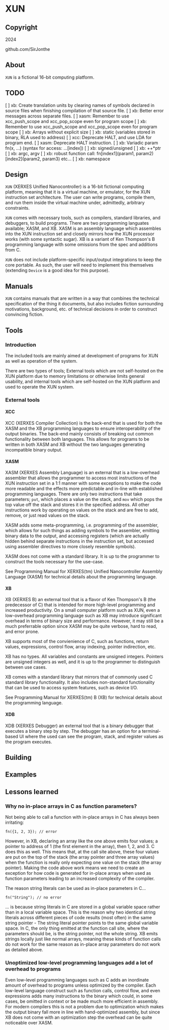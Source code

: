 # XUN

## Copyright
2024

github.com/SirJonthe

## About

`XUN` is a fictional 16-bit computing platform.

## TODO

[ ] xb:   Create translation units by clearing names of symbols declared in source files when finishing compilation of that source file.
[ ] xb:   Better error messages across separate files.
[ ] xasm: Remember to use xcc_push_scope and xcc_pop_scope even for program scope
[ ] xb:   Remember to use xcc_push_scope and xcc_pop_scope even for program scope
[ ] xb:   Arrays without explicit size
[ ] xb:   static (variables stored in binary, RLA used to address)
[ ] xcc:  Deprecate HALT, and use LDA for program end.
[ ] xasm: Deprecate HALT instruction.
[ ] xb:   Variadic param fn(x, ...) (syntax for access: ...[index])
[ ] xb:   signed/unsigned
[ ] xb:   ++*ptr
[ ] xb:   argc, argv
[ ] xb:   robust function call: fn[index1](param1, param2)[index2](param2, param3) etc...
[ ] xb:   namespace

## Design

`XUN` (XERXES Unified Nanocontroller) is a 16-bit fictional computing platform, meaning that it is a virtual machine, or emulator, for the XUN instruction set architecture. The user can write programs, compile them, and run them inside the virtual machine under, admittedly, arbitrary constraints.

`XUN` comes with necessary tools, such as compilers, standard libraries, and debuggers, to build programs. There are two programming languates available; XASM, and XB. XASM is an assembly language which assembles into the XUN instruction set and closely mirrors how the XUN processor works (with some syntactic sugar). XB is a variant of Ken Thompson's B programming language with some omissions from the spec and additions from C.

`XUN` does not include platform-specific input/output integrations to keep the core portable. As such, the user will need to implement this themselves (extending `Device` is a good idea for this purpose).

## Manuals

`XUN` contains manuals that are written in a way that combines the technical specification of the thing it documents, but also includes fiction surrounding motivations, background, etc. of technical decisions in order to construct convincing fiction.

## Tools

### Introduction

The included tools are mainly aimed at development of programs for XUN as well as operation of the system.

There are two types of tools; External tools which are not self-hosted on the XUN platform due to memory limitations or otherwise limits general usability, and internal tools which are self-hosted on the XUN platform and used to operate the XUN system.

### External tools

#### XCC

XCC (XERXES Compiler Collection) is the back-end that is used for both the XASM and the XB programming languages to ensure interoperability of the output binaries. The back-end mainly consists of breaking out common functionality between both languages. This allows for programs to be written in both XASM and XB without the two languages generating incompatible binary output.

#### XASM

XASM (XERXES Assembly Language) is an external that is a low-overhead assembler that allows the programmer to access most instructions of the XUN instruction set in a 1:1 manner with some exceptions to make the code more readable and the effects more predictable and in-line with established programming languages. There are only two instructions that take parameters; `put`, which places a value on the stack, and `mov` which pops the top value off the stack and stores it in the specified address. All other instructions work by operating on values on the stack and are free to add, remove, or just read values on the stack.

XASM adds some meta-programming, i.e. programming of the assembler, which allows for such things as adding symbols to the assembler, emitting binary data to the output, and accessing registers (which are actually hidden behind separate instructions in the instruction set, but accessed using assembler directives to more closely resemble symbols).

XASM does not come with a standard library. It is up to the programmer to construct the tools necessary for the use-case.

See Programming Manual for XERXES(tm) Unified Nanocontroller Assembly Language (XASM) for technical details about the programming language.

#### XB

XB (XERXES B) an external tool that is a flavor of Ken Thompson's B (the predecessor of C) that is intended for more high-level programming and increased productivity. On a small computer platform such as XUN, even a low-overhead programming language such as XB may introduce significant overhead in terms of binary size and performance. However, it may still be a much preferrable option since XASM may be quite verbose, hard to read, and error prone.

XB supports most of the convienience of C, such as functions, return values, expressions, control flow, array indexing, pointer indirection, etc.

XB has no types. All variables and constants are unsigned integers. Pointers are unsigned integers as well, and it is up to the programmer to distinguish between use cases.

XB comes with a standard library that mirrors that of commonly used C standard library functionality. It also includes non-standard functionality that can be used to access system features, such as device I/O.

See Programming Manual for XERXES(tm) B (XB) for technical details about the programming language.

#### XDB

XDB (XERXES Debugger) an external tool that is a binary debugger that executes a binary step by step. The debugger has an option for a terminal-based UI where the used can see the program, stack, and register values as the program executes.

## Building

## Examples

## Lessons learned

### Why no in-place arrays in C as function parameters?

Not being able to call a function with in-place arrays in C has always been irritating:

```
fn({1, 2, 3}); // error
```

However, in XB, declaring an array like the one above emits four values; a pointer to address of 1 (the first element in the array), then 1, 2, and 3. C does this as well. This means that, at the call site above, these four values are put on the top of the stack (the array pointer and three array values) when the function is really only expecting one value on the stack (the array pointer). Making the code above work means we need to create an exception for how code is generated for in-place arrays when used as function parameters leading to an increased complexity of the compiler.

The reason string literals can be used as in-place parameters in C...

```
fn("String"); // no error
```

... is because string literals in C are stored in a global variable space rather than in a local variable space. This is the reason why two identical string literals across different pieces of code results (most often) in the same string pointer - The string literal pointer points to the same global variable space. In C, the only thing emitted at the function call site, where the parameters should be, is the string pointer, not the whole string. XB emits strings locally just like normal arrays, meaning these kinds of function calls do not work for the same reason as in-place array parameters do not work as detailed above.

### Unoptimized low-level programming languages add a lot of overhead to programs

Even low-level programming languages such as C adds an inordinate amount of overhead to programs unless optimized by the compiler. Each low-level language construct such as function calls, control flow, and even expressions adds many instructions to the binary which could, in some cases, be omitted in context or be made much more efficient in assembly. For modern compilers this is not a problem due to optimization which makes the output binary fall more in line with hand-optimized assembly, but since XB does not come with an optimization step the overhead can be quite noticeable over XASM.